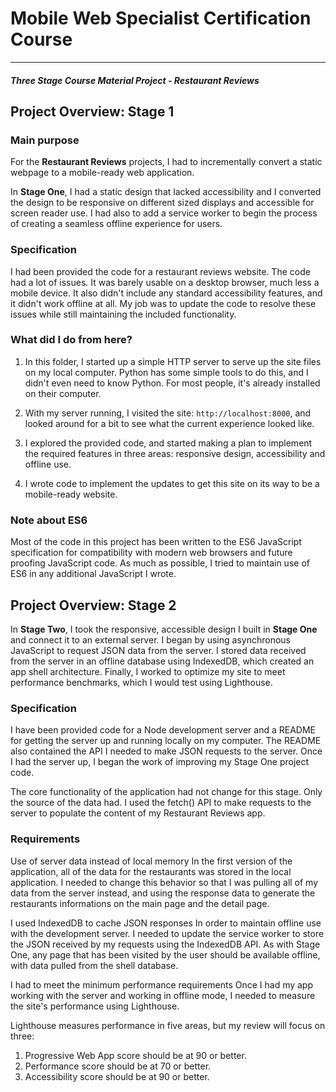 # Mobile Web Specialist Certification Course
---
#### _Three Stage Course Material Project - Restaurant Reviews_

## Project Overview: Stage 1

### Main purpose

For the **Restaurant Reviews** projects, I had to incrementally convert a static webpage to a mobile-ready web application. 

In **Stage One**, I had a static design that lacked accessibility and I converted the design to be responsive on different sized displays and accessible for screen reader use. I had also to add a service worker to begin the process of creating a seamless offline experience for users.

### Specification

I had been provided the code for a restaurant reviews website. The code had a lot of issues. It was barely usable on a desktop browser, much less a mobile device. It also didn't include any standard accessibility features, and it didn't work offline at all. My job was to update the code to resolve these issues while still maintaining the included functionality. 

### What did I do from here?

1. In this folder, I started up a simple HTTP server to serve up the site files on my local computer. Python has some simple tools to do this, and I didn't even need to know Python. For most people, it's already installed on their computer. 

2. With my server running, I visited the site: `http://localhost:8000`, and looked around for a bit to see what the current experience looked like.
3. I explored the provided code, and started making a plan to implement the required features in three areas: responsive design, accessibility and offline use.
4. I wrote code to implement the updates to get this site on its way to be a mobile-ready website.

### Note about ES6

Most of the code in this project has been written to the ES6 JavaScript specification for compatibility with modern web browsers and future proofing JavaScript code. As much as possible, I tried to maintain use of ES6 in any additional JavaScript I wrote. 

## Project Overview: Stage 2

In **Stage Two**, I took the responsive, accessible design I built in **Stage One** and connect it to an external server. I began by using asynchronous JavaScript to request JSON data from the server. I stored data received from the server in an offline database using IndexedDB, which created an app shell architecture. Finally, I worked to optimize my site to meet performance benchmarks, which I would test using Lighthouse.

### Specification

I have been provided code for a Node development server and a README for getting the server up and running locally on my computer. The README also contained the API I needed to make JSON requests to the server. Once I had the server up, I began the work of improving my Stage One project code.

The core functionality of the application had not change for this stage. Only the source of the data had. I used the fetch() API to make requests to the server to populate the content of my Restaurant Reviews app.

### Requirements

Use of server data instead of local memory In the first version of the application, all of the data for the restaurants was stored in the local application. I needed to change this behavior so that I was pulling all of my data from the server instead, and using the response data to generate the restaurants informations on the main page and the detail page.

I used IndexedDB to cache JSON responses In order to maintain offline use with the development server. I needed to update the service worker to store the JSON received by my requests using the IndexedDB API. As with Stage One, any page that has been visited by the user should be available offline, with data pulled from the shell database.

I had to meet the minimum performance requirements Once I had my app working with the server and working in offline mode, I needed to measure the site's performance using Lighthouse.

Lighthouse measures performance in five areas, but my review will focus on three:

1. Progressive Web App score should be at 90 or better.
2. Performance score should be at 70 or better.
3. Accessibility score should be at 90 or better.
